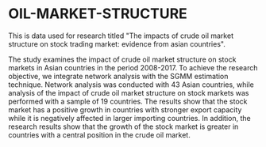 # OIL-MARKET-STRUCTURE

This is data used for research titled "The impacts of crude oil market structure on stock trading market: evidence from asian countries".

The study examines the impact of crude oil market structure on stock markets in Asian countries in the period 2008-2017. To achieve the research objective, we integrate network analysis with the SGMM estimation technique. Network analysis was conducted with 43 Asian countries, while analysis of the impact of crude oil market structure on stock markets was performed with a sample of 19 countries. The results show that the stock market has a positive growth in countries with stronger export capacity while it is negatively affected in larger importing countries. In addition, the research results show that the growth of the stock market is greater in countries with a central position in the crude oil market.
